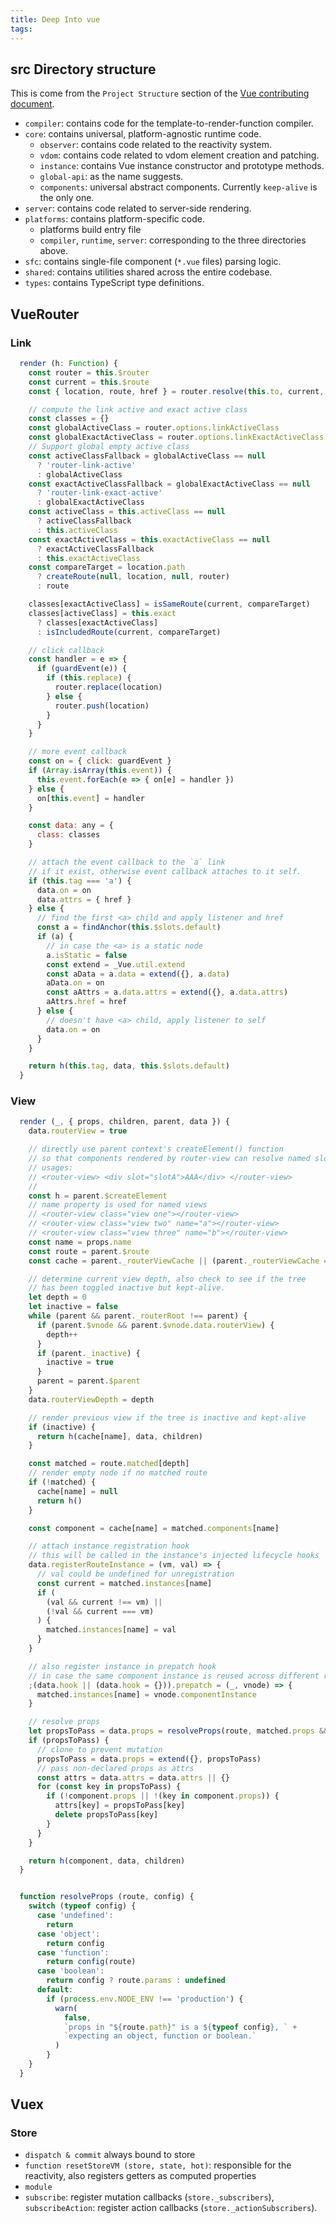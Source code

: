 ```yaml
---
title: Deep Into vue
tags:
---
```


## src Directory structure

This is come from the `Project Structure` section of the [Vue contributing document](https://github.com/vuejs/vue/blob/dev/.github/CONTRIBUTING.md).

- `compiler`: contains code for the template-to-render-function compiler.
- `core`: contains universal, platform-agnostic runtime code.
  - `observer`: contains code related to the reactivity system.
  - `vdom`: contains code related to vdom element creation and patching.
  - `instance`: contains Vue instance constructor and prototype methods.
  - `global-api`: as the name suggests.
  - `components`: universal abstract components. Currently `keep-alive` is the only one.
- `server`: contains code related to server-side rendering.
- `platforms`: contains platform-specific code.
  - platforms build entry file
  - `compiler`, `runtime`, `server`: corresponding to the three directories above.
- `sfc`: contains single-file component (`*.vue` files) parsing logic.
- `shared`: contains utilities shared across the entire codebase.
- `types`: contains TypeScript type definitions.

## VueRouter

### Link

```js
  render (h: Function) {
    const router = this.$router
    const current = this.$route
    const { location, route, href } = router.resolve(this.to, current, this.append)

    // compute the link active and exact active class
    const classes = {}
    const globalActiveClass = router.options.linkActiveClass
    const globalExactActiveClass = router.options.linkExactActiveClass
    // Support global empty active class
    const activeClassFallback = globalActiveClass == null
      ? 'router-link-active'
      : globalActiveClass
    const exactActiveClassFallback = globalExactActiveClass == null
      ? 'router-link-exact-active'
      : globalExactActiveClass
    const activeClass = this.activeClass == null
      ? activeClassFallback
      : this.activeClass
    const exactActiveClass = this.exactActiveClass == null
      ? exactActiveClassFallback
      : this.exactActiveClass
    const compareTarget = location.path
      ? createRoute(null, location, null, router)
      : route

    classes[exactActiveClass] = isSameRoute(current, compareTarget)
    classes[activeClass] = this.exact
      ? classes[exactActiveClass]
      : isIncludedRoute(current, compareTarget)

    // click callback
    const handler = e => {
      if (guardEvent(e)) {
        if (this.replace) {
          router.replace(location)
        } else {
          router.push(location)
        }
      }
    }

    // more event callback
    const on = { click: guardEvent }
    if (Array.isArray(this.event)) {
      this.event.forEach(e => { on[e] = handler })
    } else {
      on[this.event] = handler
    }

    const data: any = {
      class: classes
    }

    // attach the event callback to the `a` link
    // if it exist, otherwise event callback attaches to it self.
    if (this.tag === 'a') {
      data.on = on
      data.attrs = { href }
    } else {
      // find the first <a> child and apply listener and href
      const a = findAnchor(this.$slots.default)
      if (a) {
        // in case the <a> is a static node
        a.isStatic = false
        const extend = _Vue.util.extend
        const aData = a.data = extend({}, a.data)
        aData.on = on
        const aAttrs = a.data.attrs = extend({}, a.data.attrs)
        aAttrs.href = href
      } else {
        // doesn't have <a> child, apply listener to self
        data.on = on
      }
    }

    return h(this.tag, data, this.$slots.default)
  }
  ```


### View

```js
  render (_, { props, children, parent, data }) {
    data.routerView = true

    // directly use parent context's createElement() function
    // so that components rendered by router-view can resolve named slots
    // usages:
    // <router-view> <div slot="slotA">AAA</div> </router-view>
    // 
    const h = parent.$createElement
    // name property is used for named views
    // <router-view class="view one"></router-view>
    // <router-view class="view two" name="a"></router-view>
    // <router-view class="view three" name="b"></router-view>
    const name = props.name
    const route = parent.$route
    const cache = parent._routerViewCache || (parent._routerViewCache = {})

    // determine current view depth, also check to see if the tree
    // has been toggled inactive but kept-alive.
    let depth = 0
    let inactive = false
    while (parent && parent._routerRoot !== parent) {
      if (parent.$vnode && parent.$vnode.data.routerView) {
        depth++
      }
      if (parent._inactive) {
        inactive = true
      }
      parent = parent.$parent
    }
    data.routerViewDepth = depth

    // render previous view if the tree is inactive and kept-alive
    if (inactive) {
      return h(cache[name], data, children)
    }

    const matched = route.matched[depth]
    // render empty node if no matched route
    if (!matched) {
      cache[name] = null
      return h()
    }

    const component = cache[name] = matched.components[name]

    // attach instance registration hook
    // this will be called in the instance's injected lifecycle hooks
    data.registerRouteInstance = (vm, val) => {
      // val could be undefined for unregistration
      const current = matched.instances[name]
      if (
        (val && current !== vm) ||
        (!val && current === vm)
      ) {
        matched.instances[name] = val
      }
    }

    // also register instance in prepatch hook
    // in case the same component instance is reused across different routes
    ;(data.hook || (data.hook = {})).prepatch = (_, vnode) => {
      matched.instances[name] = vnode.componentInstance
    }

    // resolve props
    let propsToPass = data.props = resolveProps(route, matched.props && matched.props[name])
    if (propsToPass) {
      // clone to prevent mutation
      propsToPass = data.props = extend({}, propsToPass)
      // pass non-declared props as attrs
      const attrs = data.attrs = data.attrs || {}
      for (const key in propsToPass) {
        if (!component.props || !(key in component.props)) {
          attrs[key] = propsToPass[key]
          delete propsToPass[key]
        }
      }
    }

    return h(component, data, children)
  }


  function resolveProps (route, config) {
    switch (typeof config) {
      case 'undefined':
        return
      case 'object':
        return config
      case 'function':
        return config(route)
      case 'boolean':
        return config ? route.params : undefined
      default:
        if (process.env.NODE_ENV !== 'production') {
          warn(
            false,
            `props in "${route.path}" is a ${typeof config}, ` +
            `expecting an object, function or boolean.`
          )
        }
    }
  }
```

## Vuex
### Store

- `dispatch & commit` always bound to store
- `function resetStoreVM (store, state, hot)`: responsible for the reactivity, also registers getters as computed properties
- `module`
- `subscribe`: register mutation callbacks (`store._subscribers`), `subscribeAction`: register action callbacks (`store._actionSubscribers`).
